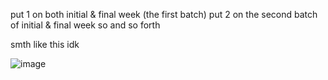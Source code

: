 put 1 on both initial & final week (the first batch)
put 2 on the second batch of initial & final week
so and so forth

smth like this idk


![image](https://github.com/user-attachments/assets/60e9ff7e-e711-49cd-9a69-9ce3f9ba88d1)
